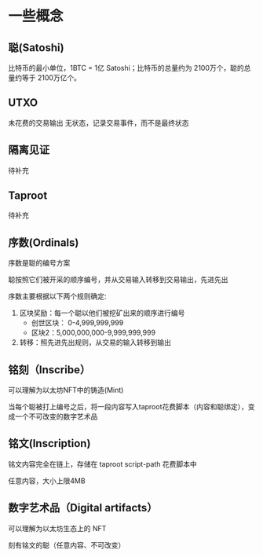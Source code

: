 # 一些概念

## 聪(Satoshi)

比特币的最小单位，1BTC = 1亿 Satoshi；比特币的总量约为 2100万个，聪的总量约等于 2100万亿个。

## UTXO

未花费的交易输出 无状态，记录交易事件，而不是最终状态

## 隔离见证

待补充

## Taproot

待补充

## 序数(Ordinals)

序数是聪的编号方案

聪按照它们被开采的顺序编号，并从交易输入转移到交易输出，先进先出

序数主要根据以下两个规则确定:

1. 区块奖励：每一个聪以他们被挖矿出来的顺序进行编号
   * 创世区块： 0-4,999,999,999
   * 区块2：5,000,000,000-9,999,999,999
2. 转移：照先进先出规则，从交易的输入转移到输出

## 铭刻（Inscribe）

可以理解为以太坊NFT中的铸造(Mint)

当每个聪被打上编号之后，将一段内容写入taproot花费脚本（内容和聪绑定），变成一个不可改变的数字艺术品

## 铭文(Inscription)

铭文内容完全在链上，存储在 taproot script-path 花费脚本中

任意内容，大小上限4MB

## 数字艺术品（Digital artifacts）

可以理解为以太坊生态上的 NFT

刻有铭文的聪（任意内容、不可改变）
